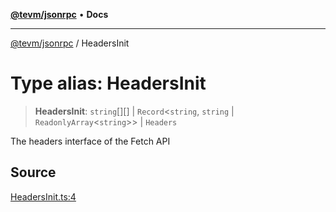 [**@tevm/jsonrpc**](../README.md) • **Docs**

***

[@tevm/jsonrpc](../globals.md) / HeadersInit

# Type alias: HeadersInit

> **HeadersInit**: `string`[][] \| `Record`\<`string`, `string` \| `ReadonlyArray`\<`string`\>\> \| `Headers`

The headers interface of the Fetch API

## Source

[HeadersInit.ts:4](https://github.com/evmts/tevm-monorepo/blob/main/packages/jsonrpc/src/HeadersInit.ts#L4)
